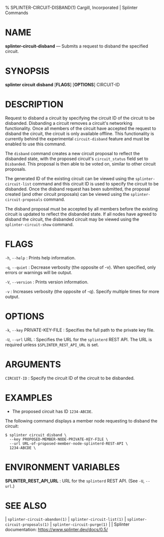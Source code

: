 % SPLINTER-CIRCUIT-DISBAND(1) Cargill, Incorporated | Splinter Commands
<!--
  Copyright 2018-2021 Cargill Incorporated
  Licensed under Creative Commons Attribution 4.0 International License
  https://creativecommons.org/licenses/by/4.0/
-->

NAME
====

**splinter-circuit-disband** — Submits a request to disband the specified circuit.

SYNOPSIS
========
**splinter circuit disband** \[**FLAGS**\] \[**OPTIONS**\] CIRCUIT-ID

DESCRIPTION
===========
Request to disband a circuit by specifying the circuit ID of the circuit to be
disbanded. Disbanding a circuit removes a circuit's networking functionality.
Once all members of the circuit have accepted the request to disband the
circuit, the circuit is only available offline. This functionality is currently
behind the experimental `circuit-disband` feature and must be enabled to use
this command.

The `disband` command creates a new circuit proposal to reflect the disbanded
state, with the proposed circuit's `circuit_status` field set to `Disbanded`.
This proposal is then able to be voted on, similar to other circuit proposals.

The generated ID of the existing circuit can be viewed using the
`splinter-circuit-list` command and this circuit ID is used to specify the
circuit to be disbanded. Once the disband request has been submitted,
the proposal created (and other circuit proposals) can be viewed using the
`splinter-circuit-proposals` command.

The disband proposal must be accepted by all members before the existing
circuit is updated to reflect the disbanded state. If all nodes have agreed to
disband the circuit, the disbanded circuit may be viewed using the
`splinter-circuit-show` command.

FLAGS
=====
`-h`, `--help`
: Prints help information.

`-q`, `--quiet`
: Decrease verbosity (the opposite of -v). When specified, only errors or
  warnings will be output.

`-V`, `--version`
: Prints version information.

`-v`
: Increases verbosity (the opposite of -q). Specify multiple times for more
  output.

OPTIONS
=======
`-k`, `--key` PRIVATE-KEY-FILE
: Specifies the full path to the private key file.

`-U`, `--url` URL
: Specifies the URL for the `splinterd` REST API. The URL is required unless
  `$SPLINTER_REST_API_URL` is set.

ARGUMENTS
=========
`CIRCUIT-ID`
: Specify the circuit ID of the circuit to be disbanded.

EXAMPLES
========
* The proposed circuit has ID `1234-ABCDE`.

The following command displays a member node requesting to disband the circuit:
```
$ splinter circuit disband \
  --key PROPOSED-MEMBER-NODE-PRIVATE-KEY-FILE \
  --url URL-of-proposed-member-node-splinterd-REST-API \
  1234-ABCDE \
```

ENVIRONMENT VARIABLES
=====================
**SPLINTER_REST_API_URL**
: URL for the `splinterd` REST API. (See `-U`, `--url`.)

SEE ALSO
========
| `splinter-circuit-abandon(1)`
| `splinter-circuit-list(1)`
| `splinter-circuit-proposals(1)`
| `splinter-circuit-purge(1)`
|
| Splinter documentation: https://www.splinter.dev/docs/0.5/
